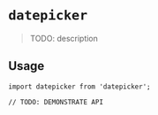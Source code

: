 # `datepicker`

> TODO: description

## Usage

```
import datepicker from 'datepicker';

// TODO: DEMONSTRATE API
```
